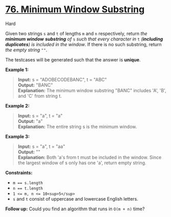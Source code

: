 # [76\. Minimum Window Substring](https://leetcode.com/problems/minimum-window-substring/)

Hard

Given two strings `s` and `t` of lengths `m` and `n` respectively, return _the **minimum window**_ **_substring_**
_of_ `s` _such that every character in_ `t` _(**including duplicates**) is included in the window_. If there is no such substring, return _the empty string_ `""`.

The testcases will be generated such that the answer is **unique**.

**Example 1:**

> **Input:** s = "ADOBECODEBANC", t = "ABC"  
> **Output:** "BANC"  
> **Explanation:** The minimum window substring "BANC" includes 'A', 'B', and 'C' from string t.

**Example 2:**

> **Input:** s = "a", t = "a"  
> **Output:** "a"  
> **Explanation:** The entire string s is the minimum window.

**Example 3:**

> **Input:** s = "a", t = "aa"  
> **Output:** ""  
> **Explanation:** Both 'a's from t must be included in the window.
> Since the largest window of s only has one 'a', return empty string.

**Constraints:**

- `m == s.length`
- `n == t.length`
- `1 <= m, n <= 10<sup>5</sup>`
- `s` and `t` consist of uppercase and lowercase English letters.

**Follow up:** Could you find an algorithm that runs in `O(m + n)` time?
